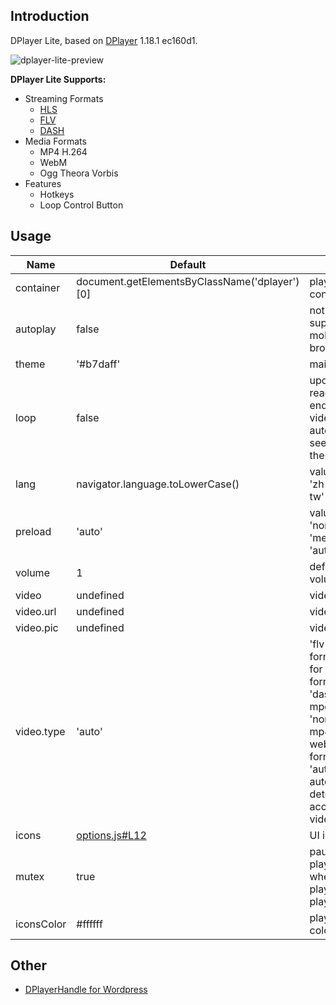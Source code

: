 ## Introduction
DPlayer Lite, based on [DPlayer](https://github.com/MoePlayer/DPlayer) 1.18.1 ec160d1.

![dplayer-lite-preview](https://user-images.githubusercontent.com/6196903/33885965-eed74a92-df7f-11e7-9a18-d8e53b522c3f.png)

**DPlayer Lite Supports:**

- Streaming Formats
	- [HLS](https://github.com/video-dev/hls.js)
	- [FLV](https://github.com/Bilibili/flv.js)
	- [DASH](https://github.com/Dash-Industry-Forum/dash.js)
- Media Formats
	- MP4 H.264
	- WebM
	- Ogg Theora Vorbis
- Features
	- Hotkeys
	- Loop Control Button

## Usage

Name|Default|Note
----|-------|----
container | document.getElementsByClassName('dplayer')[0] | player container
autoplay | false | not supported in mobile browsers
theme | '#b7daff' | main color
loop | false | upon reaching the end of the video, automatically seek back to the start
lang | navigator.language.toLowerCase() | values: 'en', 'zh-cn', 'zh-tw'
preload | 'auto' | values: 'none', 'metadata', 'auto'
volume | 1 | default volume
video | undefined | video info
video.url | undefined | video link
video.pic | undefined | video poster
video.type | 'auto' | 'flv' for flv format, 'hls' for m3u8 format, 'dash' for mpd format, 'normal' for mp4 ogg and webm format, 'auto' for automatic detection according to video suffix
icons | [options.js#L12](https://github.com/kn007/DPlayer-Lite/blob/DPlayer-Lite/src/options.js#L12) | UI icons
mutex | true | pause other players when this player start play
iconsColor | #ffffff | player icons color

## Other

- [DPlayerHandle for Wordpress](https://github.com/kn007/DPlayerHandle)

